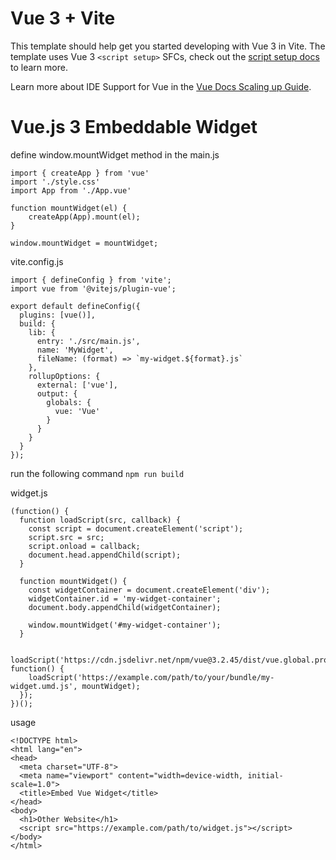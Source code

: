 # Vue 3 + Vite

This template should help get you started developing with Vue 3 in Vite. The template uses Vue 3 `<script setup>` SFCs, check out the [script setup docs](https://v3.vuejs.org/api/sfc-script-setup.html#sfc-script-setup) to learn more.

Learn more about IDE Support for Vue in the [Vue Docs Scaling up Guide](https://vuejs.org/guide/scaling-up/tooling.html#ide-support).

# Vue.js 3 Embeddable Widget

define window.mountWidget method in the main.js
```
import { createApp } from 'vue'
import './style.css'
import App from './App.vue'

function mountWidget(el) {
    createApp(App).mount(el);
}

window.mountWidget = mountWidget;
```


vite.config.js
```
import { defineConfig } from 'vite';
import vue from '@vitejs/plugin-vue';

export default defineConfig({
  plugins: [vue()],
  build: {
    lib: {
      entry: './src/main.js',
      name: 'MyWidget',
      fileName: (format) => `my-widget.${format}.js`
    },
    rollupOptions: {
      external: ['vue'],
      output: {
        globals: {
          vue: 'Vue'
        }
      }
    }
  }
});
```

run the following command ```npm run build```

widget.js
```
(function() {
  function loadScript(src, callback) {
    const script = document.createElement('script');
    script.src = src;
    script.onload = callback;
    document.head.appendChild(script);
  }

  function mountWidget() {
    const widgetContainer = document.createElement('div');
    widgetContainer.id = 'my-widget-container';
    document.body.appendChild(widgetContainer);

    window.mountWidget('#my-widget-container');
  }

  loadScript('https://cdn.jsdelivr.net/npm/vue@3.2.45/dist/vue.global.prod.js', function() {
    loadScript('https://example.com/path/to/your/bundle/my-widget.umd.js', mountWidget);
  });
})();
```


usage
```
<!DOCTYPE html>
<html lang="en">
<head>
  <meta charset="UTF-8">
  <meta name="viewport" content="width=device-width, initial-scale=1.0">
  <title>Embed Vue Widget</title>
</head>
<body>
  <h1>Other Website</h1>
  <script src="https://example.com/path/to/widget.js"></script>
</body>
</html>
```
